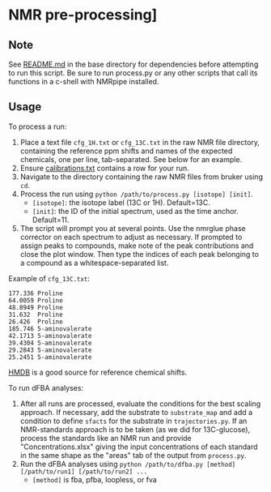 # NMR pre-processing]
## Note
See [README.md](../README.md) in the base directory for dependencies before attempting to run this script. Be sure to run process.py or any other scripts that call its functions in a c-shell with NMRpipe installed.
## Usage
To process a run:
1. Place a text file `cfg_1H.txt` or `cfg_13C.txt` in the raw NMR file directory, containing the reference ppm shifts and names of the expected chemicals, one per line, tab-separated. See below for an example.  
2. Ensure [calibrations.txt](calibrations.txt) contains a row for your run.  
3. Navigate to the directory containing the raw NMR files from bruker using `cd`.  
4. Process the run using `python /path/to/process.py [isotope] [init]`.  
    - `[isotope]`: the isotope label (13C or 1H). Default=13C.  
    - `[init]`: the ID of the initial spectrum, used as the time anchor. Default=11.  
5. The script will prompt you at several points. Use the nmrglue phase corrector on each spectrum to adjust as necessary. If prompted to assign peaks to compounds, make note of the peak contributions and close the plot window. Then type the indices of each peak belonging to a compound as a whitespace-separated list.  

Example of `cfg_13C.txt`:
```
177.336 Proline
64.0059	Proline
48.8949	Proline
31.632	Proline
26.426	Proline
185.746	5-aminovalerate
42.1713	5-aminovalerate
39.4304	5-aminovalerate
29.2843	5-aminovalerate
25.2451	5-aminovalerate
```
[HMDB](https://hmdb.ca/) is a good source for reference chemical shifts.

To run dFBA analyses:
1. After all runs are processed, evaluate the conditions for the best scaling approach. If necessary, add the substrate to `substrate_map` and add a condition to define `sfacts` for the substrate in `trajectories.py`. If an NMR-standards approach is to be taken (as we did for 13C-glucose), process the standards like an NMR run and provide "Concentrations.xlsx" giving the input concentrations of each standard in the same shape as the "areas" tab of the output from `process.py`.
2. Run the dFBA analyses using `python /path/to/dfba.py [method] [/path/to/run1] [/path/to/run2] ... `  
    - `[method]` is fba, pfba, loopless, or fva
